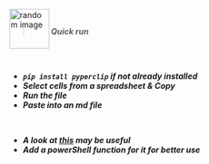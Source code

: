 <BR>

<img src="https://drive.google.com/uc?id=1Z_BDCjLPzBAtdVe-lVdfv5jfr3AnFvQw" alt="random image" width="70px" align="left"/>

<BR>

> ___Quick run___

<BR>
<BR>
 
- ___`pip install pyperclip` if not already installed___
- ___Select cells from a spreadsheet & Copy___
- ___Run the file___
- ___Paste into an md file___
  
<BR>

- ___A look at [this](https://github.com/aIqasem/md-files-formatting/blob/main/Creating%20md%20tables%20from%20spreadsheets.md) may be useful___
- ___Add a powerShell function for it for better use___

 <BR>
